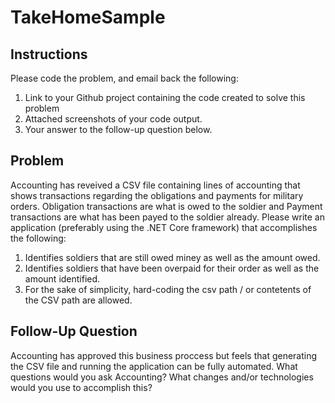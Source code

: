 # TakeHomeSample

## Instructions
Please code the problem, and email back the following:
1. Link to your Github project containing the code created to solve this problem
2. Attached screenshots of your code output.
3. Your answer to the follow-up question below. 



## Problem
Accounting has reveived a CSV file containing lines of accounting that shows transactions regarding the obligations and payments for military orders. Obligation transactions
are what is owed to the soldier and Payment transactions are what has been payed to the soldier already. Please write an application (preferably using the .NET Core framework)
that accomplishes the following:


  1. Identifies soldiers that are still owed miney as well as the amount owed.
  2. Identifies soldiers that have been overpaid for their order as well as the amount identified. 
  3. For the sake of simplicity, hard-coding the csv path / or contetents of the CSV path are allowed. 
  



## Follow-Up Question
 Accounting has approved this business proccess but feels that generating the CSV file and running the application can be fully automated. What questions would you ask Accounting? What changes and/or technologies would you use to accomplish this?
